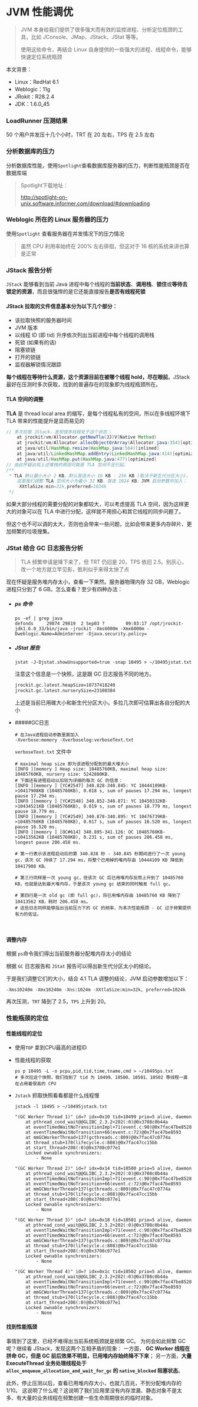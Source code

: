 # JVM 性能调优

> JVM 本身给我们提供了很多强大而有效的监控进程、分析定位瓶颈的工具，比如 JConsole、JMap、JStack、JStat 等等。
>
> 使用这些命令，再结合 Linux 自身提供的一些强大的进程、线程命令，能够快速定位系统瓶颈

本文背景：

- Linux：RedHat 6.1
- Weblogic：11g
- JRokit：R28.2.4
- JDK：1.6.0_45



### LoadRunner 压测结果

50 个用户并发压十几个小时，TRT 在 20 左右，TPS 在 2.5 左右



### 分析数据库的压力

分析数据库性能，使用`Spotlight`查看数据库服务器的压力，判断性能瓶颈是否在数据库端

> Spotlight下载地址：
>
> <http://spotlight-on-unix.software.informer.com/download/#downloading>



### Weblogic 所在的 Linux 服务器的压力

使用`Spotlight` 查看服务器在并发情况下的压力情况

> 虽然 CPU 利用率始终在 200% 左右徘徊，但这对于 16 核的系统来讲也算是正常



###  JStack 报告分析

`JStack` 能够看到当前 Java 进程中每个线程的**当前状态**、**调用栈**、**锁住**或**等待去锁定的资源**，而且很强悍的是它还能直接报告**是否有线程死锁**

#### JStack 拉取的文件信息基本分为以下几个部分：

- 该拉取快照的服务器时间
- JVM 版本
- 以线程 ID (即 tid) 升序依次列出当前进程中每个线程的调用栈
- 死锁 (如果有的话)
- 阻塞锁链
- 打开的锁链
- 监视器解锁情况跟踪

**每个线程在等待什么资源，这个资源目前在被哪个线程 hold，尽在眼前**。JStack 最好在压测时多次获取，找到的普遍存在的现象即为线程瓶颈所在。



#### TLA 空间的调整

**TLA** 是 thread local area 的缩写，是每个线程私有的空间，所以在多线程环境下 TLA 带来的性能提升是显而易见的

```java
// 多次拉取 JStack，发现很多线程处于这个状态：
    at jrockit/vm/Allocator.getNewTla(JJ)V(Native Method)
    at jrockit/vm/Allocator.allocObjectOrArray(Allocator.java:354)[optimized]
    at java/util/HashMap.resize(HashMap.java:564)[inlined]
    at java/util/LinkedHashMap.addEntry(LinkedHashMap.java:414)[optimized]
    at java/util/HashMap.put(HashMap.java:477)[optimized]
// 由此怀疑出现上述堆栈的原因可能是 TLA 空间不足引起。
/**
 * TLA 默认最小大小 2 KB，默认首选大小 16 KB - 256 KB (取决于新生代分区大小)。
 	这里我们调整 TLA 空间大小为最小 32 KB，首选 1024 KB，JVM 启动参数中加入：
	-XXtlaSize:min=32k,preferred=1024k
 */
```

如果大部分线程的需要分配的对象都较大，可以考虑提高 TLA 空间，因为这样更大的对象可以在 TLA 中进行分配，这样就不用担心和其它线程的同步问题了。

但这个也不可以调的太大，否则也会带来一些问题，比如会带来更多内存碎片、更加频繁的垃圾搜集。



### JStat 结合 GC 日志报告分析

> TLA 频繁申请是降下来了，但 TRT 仍旧是 20，TPS 依旧 2.5。别灰心，改一个地方就立竿见影，胜利似乎来得太快了点

现在怀疑是服务堆内存太小，查看一下果然。服务器物理内存 32 GB，Weblogic 进程只分到了 6 GB。怎么查看？至少有四种办法：

+ ##### ps 命令

  ```shell
  ps -ef | grep java
  defonds     29874 29819  2 Sep03 ?        09:03:17 /opt/jrockit-jdk1.6.0_33/bin/java -jrockit -Xms6000m -Xmx6000m -Dweblogic.Name=AdminServer -Djava.security.policy=
  ```

+ ##### JStat 报告


  ```shell
  jstat -J-Djstat.showUnsupported=true -snap 10495 > ~/10495jstat.txt

  ```

  注意这个信息是一个快照，这是跟 GC 日志报告不同的地方。

  ```txt
  jrockit.gc.latest.heapSize=10737418240
  jrockit.gc.latest.nurserySize=23100384
  ```

  上述是当前已用碓大小和新生代分区大小。多拉几次即可估算出各自分配的大小

+ #####GC日志

  ```shell
  # 在Java进程启动参数里面加入
  -Xverbose:memory -Xverboselog:verboseText.txt
  ```

  `verboseText.txt` 文件中

  ```shell
  # maximal heap size 即为该进程分配到的最大堆大小
  [INFO ][memory ] Heap size: 10485760KB, maximal heap size: 10485760KB, nursery size: 5242880KB.
  # 下面还有进程启动以后较为详细的每次 GC 的信息：
  [INFO ][memory ] [YC#2547] 340.828-340.845: YC 10444109KB->10417908KB (10485760KB), 0.018 s, sum of pauses 17.294 ms, longest pause 17.294 ms.
  [INFO ][memory ] [YC#2548] 340.852-340.871: YC 10450332KB->10434521KB (10485760KB), 0.019 s, sum of pauses 18.779 ms, longest pause 18.779 ms.
  [INFO ][memory ] [YC#2549] 340.878-340.895: YC 10476739KB->10485760KB (10485760KB), 0.017 s, sum of pauses 16.520 ms, longest pause 16.520 ms.
  [INFO ][memory ] [OC#614] 340.895-341.126: OC 10485760KB->10413562KB (10485760KB), 0.231 s, sum of pauses 206.458 ms, longest pause 206.458 ms.

  # 第一行表示该进程启动后的第 340.828 秒 - 340.845 秒期间进行了一次 young gc，该次 GC 持续了 17.294 ms，将整个已用掉的堆内存由 10444109 KB 降低到 10417908 KB。

  # 第三行同样是一次 young gc，但该次 GC 后已用堆内存反而上升到了 10485760 KB，也就是达到最大堆内存，于是该次 young gc 结束的同时触发 full gc。

  # 第四行是一次 old gc (即 full gc)，将已用堆内存由 10485760 KB 降到了 10413562 KB，耗时 206.458 ms。
  # 这些日志同样能够指出当前压力下的 GC 的频率，为本次性能瓶颈 - GC 过于频繁提供有力的佐证。
  ```

  ​

#### 调整内存

根据 `ps`命令我们得出当前服务器分配堆内存太小的结论

根据 `GC` 日志报告和 `JStat` 报告可以得出新生代分区太小的结论。

于是我们调整它们的大小，结合 4.1 TLA 调整的结论，JVM 启动参数增加以下：

`-Xms10240m -Xmx10240m -Xns:1024m -XXtlaSize:min=32k, preferred=1024k`

再次压测，`TRT` 降到了 2.5，`TPS` 上升到 20。


### 性能瓶颈的定位

#### 性能线程的定位

+ 使用`TOP` 拿到CPU最高的进程ID

+ 性能线程的获取

  ``` shell
  ps p 10495 -L -o pcpu,pid,tid,time,tname,cmd > ~/10495ps.txt
  # 多次拉这个快照，我们找到了 tid 为 10499、10500、10501、10502 等线程一直在占用着很高的 CPU
  ```

+ `Jstack` 抓取快照看看都是什么线程慢 

  `jstack -l 10495 > ~/10495jstack.txt`

  ``` shell
  "(GC Worker Thread 1)" id=? idx=0x10 tid=10499 prio=5 alive, daemon
      at pthread_cond_wait@@GLIBC_2.3.2+202(:0)@0x3708c0b44a
      at eventTimedWaitNoTransitionImpl+71(event.c:90)@0x7fac47be8528
      at eventTimedWaitNoTransition+66(event.c:72)@0x7fac47be8593
      at mmGCWorkerThread+137(gcthreads.c:809)@0x7fac47c0774a
      at thread_stub+170(lifecycle.c:808)@0x7fac47cc15bb
      at start_thread+208(:0)@0x3708c077e1
      Locked ownable synchronizers:
          - None

  "(GC Worker Thread 2)" id=? idx=0x14 tid=10500 prio=5 alive, daemon
      at pthread_cond_wait@@GLIBC_2.3.2+202(:0)@0x3708c0b44a
      at eventTimedWaitNoTransitionImpl+71(event.c:90)@0x7fac47be8528
      at eventTimedWaitNoTransition+66(event.c:72)@0x7fac47be8593
      at mmGCWorkerThread+137(gcthreads.c:809)@0x7fac47c0774a
      at thread_stub+170(lifecycle.c:808)@0x7fac47cc15bb
      at start_thread+208(:0)@0x3708c077e1
      Locked ownable synchronizers:
          - None

  "(GC Worker Thread 3)" id=? idx=0x18 tid=10501 prio=5 alive, daemon
      at pthread_cond_wait@@GLIBC_2.3.2+202(:0)@0x3708c0b44a
      at eventTimedWaitNoTransitionImpl+71(event.c:90)@0x7fac47be8528
      at eventTimedWaitNoTransition+66(event.c:72)@0x7fac47be8593
      at mmGCWorkerThread+137(gcthreads.c:809)@0x7fac47c0774a
      at thread_stub+170(lifecycle.c:808)@0x7fac47cc15bb
      at start_thread+208(:0)@0x3708c077e1
      Locked ownable synchronizers:
          - None

  "(GC Worker Thread 4)" id=? idx=0x1c tid=10502 prio=5 alive, daemon
      at pthread_cond_wait@@GLIBC_2.3.2+202(:0)@0x3708c0b44a
      at eventTimedWaitNoTransitionImpl+71(event.c:90)@0x7fac47be8528
      at eventTimedWaitNoTransition+66(event.c:72)@0x7fac47be8593
      at mmGCWorkerThread+137(gcthreads.c:809)@0x7fac47c0774a
      at thread_stub+170(lifecycle.c:808)@0x7fac47cc15bb
      at start_thread+208(:0)@0x3708c077e1
      Locked ownable synchronizers:
          - None
  ```




#### 找到性能瓶颈

事情到了这里，已经不难得出当前系统瓶颈就是频繁 GC。
为何会如此频繁 GC 呢？继续看 JStack，发现这两个互相矛盾的现象：
一方面， **GC Worker 线程在拼命 GC，但是 GC 前后效果不明显，已用堆内存始终降不下来**；
另一方面，**大量 ExecuteThread 业务处理线程处于` alloc_enqueue_allocation_and_wait_for_gc` 的 `native_blocked` 阻塞状态**。

此外，停止压测以后，查看已用堆内存大小，也就几百兆，不到分配堆内存的 1/10。
这说明了什么呢？这说明了我们应用里没有内存泄漏、静态对象不是太多、有大量的业务线程在频繁创建一些生命周期很长的临时对象。


